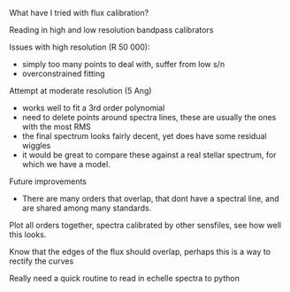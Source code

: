What have I tried with flux calibration?

Reading in high and low resolution bandpass calibrators

Issues with high resolution (R 50 000): 

* simply too many points to deal with, suffer from low s/n
* overconstrained fitting

Attempt at moderate resolution (5 Ang)

* works well to fit a 3rd order polynomial 
* need to delete points around spectra lines, these are usually the ones with the most RMS
* the final spectrum looks fairly decent, yet does have some residual wiggles
* it would be great to compare these against a real stellar spectrum, for which we have a model.


Future improvements

* There are many orders that overlap, that dont have a spectral line, and are shared among many standards.

Plot all orders together, spectra calibrated by other sensfiles, see how well this looks.

Know that the edges of the flux should overlap, perhaps this is a way to rectify the curves


Really need a quick routine to read in echelle spectra to python




